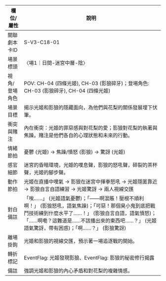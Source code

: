 | 欄位/屬性 | 說明 |
|---|---|
| 關聯劇本卡ID | S-V3-C18-01 |
| 場景標頭 | 〈場1｜日間-迷宮中層-陰〉 |
| 視角/登場角色 | POV: CH-04 (四條光姬), CH-03 (影狼碎牙)；登場角色: CH-03 (影狼碎牙), CH-04 (四條光姬) |
| 場景目標 | 揭示光姬和影狼的隱藏面向，為他們與花梨的關係發展埋下伏筆。 |
| 衝突與賭注 | 內在衝突：光姬的罪惡感與對花梨的愛；影狼對花梨的執著與焦躁。賭注是他們各自的心理狀態和未來的行動。 |
| 情緒節拍 | 憂鬱 (光姬) -> 焦躁/憤怒 (影狼) -> 驚訝 (光姬) |
| 感官細節 | 迷宮的昏暗環境，光姬的嘆息聲，影狼的怒吼聲，碎裂的茶杯聲，光姬的腳步聲。 |
| 動作節拍 | 光姬在直播中嘆氣 -> 影狼在迷宮中揮拳怒吼 -> 光姬隱匿靠近 -> 影狼自言自語練習 -> 光姬驚訝 -> 兩人視線交匯 |
| 對白備註 | 「唉……」 (光姬語氣憂鬱)；「——啊混賬！壓根不順利啊！」 (影狼怒吼，語氣焦躁)；「可惡！那個臭小鬼到底把戰鬥技術練到什麼水平了……！」 (影狼自言自語，語氣憤怒)；「……啊嘞？這難道是……不該播出來的東西吧……？」 (光姬語氣驚訝，帶有困惑)；「啊……？」 (影狼驚訝) |
| 離場掛鉤 | 光姬和影狼的視線交匯，預示著一場追逐戰的開始。 |
| 轉折標記 | EventFlag: 光姬發現影狼、EventFlag: 影狼的秘密修行揭露 |
| 備註 | 強調光姬和影狼的內心矛盾和對花梨的複雜情感。

